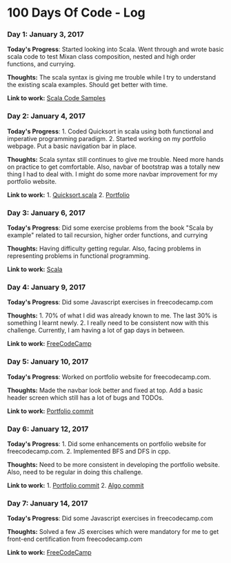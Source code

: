 # 100 Days Of Code - Log

### Day 1: January 3, 2017

**Today's Progress**: Started looking into Scala. Went through and wrote basic scala code to test Mixan class composition, nested and high order functions, and currying.

**Thoughts:** The scala syntax is giving me trouble while I try to understand the existing scala examples. Should get better with time.

**Link to work:** [Scala Code Samples](https://github.com/praneetsharma/Scala)

### Day 2: January 4, 2017

**Today's Progress**: 1. Coded Quicksort in scala using both functional and imperative programming paradigm. 2. Started working on my portfolio webpage. Put a basic navigation bar in place. 

**Thoughts:** Scala syntax still continues to give me trouble. Need more hands on practice to get comfortable. Also, navbar of bootstrap was a totally new thing I had to deal with. I might do some more navbar improvement for my portfolio website. 

**Link to work:** 1. [Quicksort.scala](https://github.com/praneetsharma/Scala/blob/master/Quicksort.scala)  2. [Portfolio](http://praneetsharma.github.io/)

### Day 3: January 6, 2017

**Today's Progress**: Did some exercise problems from the book "Scala by example" related to tail recursion, higher order functions, and currying 

**Thoughts:** Having difficulty getting regular. Also, facing problems in representing problems in functional programming. 

**Link to work:** [Scala](https://github.com/praneetsharma/Scala)

### Day 4: January 9, 2017

**Today's Progress**: Did some Javascript exercises in freecodecamp.com

**Thoughts:** 1. 70% of what I did was already known to me. The last 30% is something I learnt newly. 2. I really need to be consistent now with this challenge. Currently, I am having a lot of gap days in between.

**Link to work:** [FreeCodeCamp](https://freecodecamp.com)

### Day 5: January 10, 2017

**Today's Progress**: Worked on portfolio website for freecodecamp.com.

**Thoughts:** Made the navbar look better and fixed at top. Add a basic header screen which still has a lot of bugs and TODOs.

**Link to work:** [Portfolio commit](https://github.com/praneetsharma/portfolio/commit/8c84c38af87243380b856b7964db7b734019f591)

### Day 6: January 12, 2017

**Today's Progress**: 1. Did some enhancements on portfolio website for freecodecamp.com. 2. Implemented BFS and DFS in cpp. 

**Thoughts:** Need to be more consistent in developing the portfolio website. Also, need to be regular in doing this challenge.

**Link to work:** 1. [Portfolio commit](https://github.com/praneetsharma/portfolio/commit/9454ee40a628d6239bb6bf5f9c03142cc44c50a0) 2. [Algo commit](https://github.com/praneetsharma/Data-Structures-and-Algos/commit/7598e4671656e35219790134591a6bff815bfec7)

### Day 7: January 14, 2017

**Today's Progress**: Did some Javascript exercises in freecodecamp.com

**Thoughts:** Solved a few JS exercises which were mandatory for me to get front-end certification from freecodecamp.com

**Link to work:** [FreeCodeCamp](https://freecodecamp.com)
